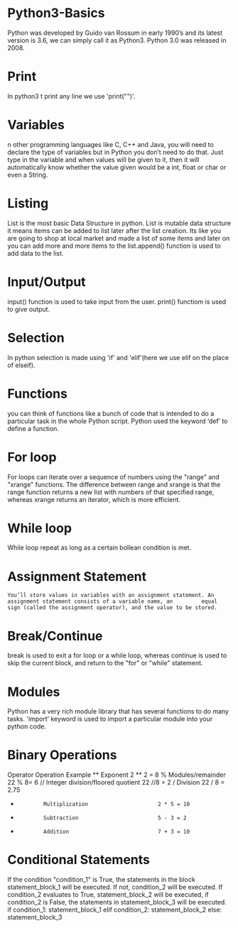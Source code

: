 # Python3-Basics
Python was developed by Guido van Rossum in early 1990’s and its latest version is 3.6, we can simply call it as Python3. Python 3.0 was released in 2008.
# Print
In python3 t print any line we use 'print("<text>")'.
# Variables
n other programming languages like C, C++ and Java, you will need to declare the type of variables but in Python you don’t need to do that. Just type in the variable and when values will be given to it, then it will automatically know whether the value given would be a int, float or char or even a String.
# Listing
  List is the most basic Data Structure in python. List is mutable data structure it means items can be added to list later after the list creation. Its like you are going to shop at local market and made a list of some items and later on you can add more and more items to the list.append() function is used to add data to the list.
# Input/Output
  input() function is used to take input from the user.
  print() functiom is used to give output.
# Selection
  In python selection is made using 'if' and 'elif'(here we use elif on the place of elseif).
# Functions
  you can think of functions like a bunch of code that is intended to do a particular task in the whole Python script. Python   used the keyword ‘def’ to define a function.
# For loop
  For loops can iterate over a sequence of numbers using the "range" and "xrange" functions. The difference between range and   xrange is that the range function returns a new list with numbers of that specified range, whereas xrange returns an           iterator, which is more efficient.
# While loop
  While loop repeat as long as a certain bollean condition is met.
# Assignment Statement
    You’ll store values in variables with an assignment statement. An assignment statement consists of a variable name, an         equal sign (called the assignment operator), and the value to be stored.
# Break/Continue
  break is used to exit a for loop or a while loop, whereas continue is used to skip the current block, and return to the       "for" or "while" statement.
# Modules
  Python has a very rich module library that has several functions to do many tasks. 'import’ keyword is used to import a       particular module into your python code. 
# Binary Operations
  
  Operator      Operation                           Example
  **            Exponent                            2 ** 2 = 8
  %             Modules/remainder                   22 % 8= 6
  //            Integer division/floored quotient   22 //8 = 2
  /             Division                            22 / 8 = 2.75
  *             Multiplication                      2 * 5 = 10
  -             Subtraction                         5 - 3 = 2
  +             Addition                            7 + 3 = 10
# Conditional Statements
  If the condition "condition_1" is True, the statements in the block statement_block_1 will be executed. If not, condition_2   will be executed. If condition_2 evaluates to True, statement_block_2 will be executed, if condition_2 is False, the   statements in statement_block_3 will be executed.
  if condition_1:
    statement_block_1
elif condition_2:
    statement_block_2
else:
    statement_block_3
